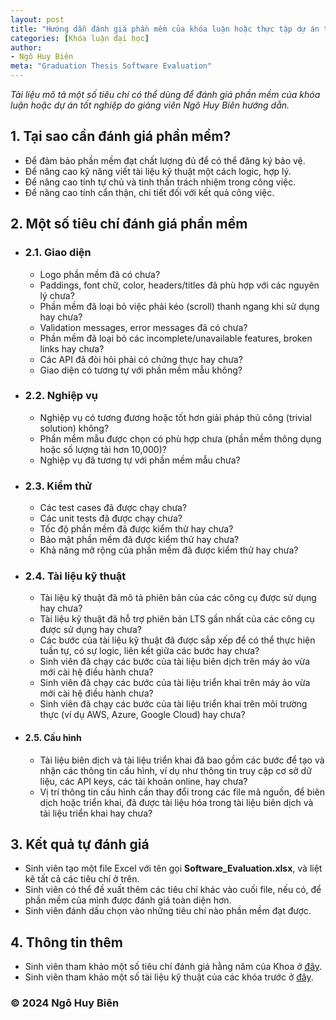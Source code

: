 ```yaml
---
layout: post
title: "Hướng dẫn đánh giá phần mềm của khóa luận hoặc thực tập dự án tốt nghiệp"
categories: [Khóa luận đại học]
author:
- Ngô Huy Biên
meta: "Graduation Thesis Software Evaluation"
---
```

_Tài liệu mô tả một số tiêu chí có thể dùng để đánh giá phần mềm của khóa luận hoặc dự án tốt nghiệp do giảng viên Ngô Huy Biên hướng dẫn._

## 1.	Tại sao cần đánh giá phần mềm?
* Để đảm bảo phần mềm đạt chất lượng đủ để có thể đăng ký bảo vệ.
* Để nâng cao kỹ năng viết tài liệu kỹ thuật một cách logic, hợp lý.
* Để nâng cao tính tự chủ và tinh thần trách nhiệm trong công việc.
*	Để nâng cao tính cẩn thận, chi tiết đối với kết quả công việc.

## 2.	Một số tiêu chí đánh giá phần mềm

* ### 2.1. Giao diện
    * Logo phần mềm đã có chưa?
    * Paddings, font chữ, color, headers/titles đã phù hợp với các nguyên lý chưa?
    * Phần mềm đã loại bỏ việc phải kéo (scroll) thanh ngang khi sử dụng hay chưa?
    * Validation messages, error messages đã có chưa?
    * Phần mềm đã loại bỏ các incomplete/unavailable features, broken links hay chưa?
    * Các API đã đòi hỏi phải có chứng thực hay chưa?
    * Giao diện có tương tự với phần mềm mẫu không?
*	### 2.2. Nghiệp vụ
    * Nghiệp vụ có tương đương hoặc tốt hơn giải pháp thủ công (trivial solution) không?
    * Phần mềm mẫu được chọn có phù hợp chưa (phần mềm thông dụng hoặc số lượng tải hơn 10,000)?
    * Nghiệp vụ đã tương tự với phần mềm mẫu chưa?
* ### 2.3. Kiểm thử
    * Các test cases đã được chạy chưa?
    * Các unit tests đã được chạy chưa?
    * Tốc độ phần mềm đã được kiểm thử hay chưa?
    * Bảo mật phần mềm đã được kiểm thử hay chưa?
    * Khả năng mở rộng của phần mềm đã được kiểm thử hay chưa?
* ### 2.4. Tài liệu kỹ thuật
    * Tài liệu kỹ thuật đã mô tả phiên bản của các công cụ được sử dụng hay chưa?
    * Tài liệu kỹ thuật đã hỗ trợ phiên bản LTS gần nhất của các công cụ được sử dụng hay chưa?
    * Các bước của tài liệu kỹ thuật đã được sắp xếp để có thể thực hiện tuần tự, có sự logic, liên kết giữa các bước hay chưa?
    * Sinh viên đã chạy các bước của tài liệu biên dịch trên máy ảo vừa mới cài hệ điều hành chưa?
    * Sinh viên đã chạy các bước của tài liệu triển khai trên máy ảo vừa mới cài hệ điều hành chưa?
    * Sinh viên đã chạy các bước của tài liệu triển khai trên môi trường thực (ví dụ AWS, Azure, Google Cloud) hay chưa?
* #### 2.5. Cấu hình
    * Tài liệu biên dịch và tài liệu triển khai đã bao gồm các bước để tạo và nhận các thông tin cấu hình, ví dụ như thông tin truy cập cơ sở dữ liệu, các API keys, các tài khoản online, hay chưa?
    * Vị trí thông tin cấu hình cần thay đổi trong các file mã nguồn, để biên dịch hoặc triển khai, đã được tài liệu hóa trong tài liệu biên dịch và tài liệu triển khai hay chưa?

## 3.	Kết quả tự đánh giá
* Sinh viên tạo một file Excel với tên gọi **Software_Evaluation.xlsx**, và liệt kê tất cả các tiêu chí ở trên.
* Sinh viên có thể đề xuất thêm các tiêu chí khác vào cuối file, nếu có, để phần mềm của mình được đánh giá toàn diện hơn.
* Sinh viên đánh dấu chọn vào những tiêu chí nào phần mềm đạt được.

## 4.	Thông tin thêm
* Sinh viên tham khảo một số tiêu chí đánh giá hằng năm của Khoa ở <a target = "_blank" href = "https://bit.ly/3JECzJ6">đây</a>.
* Sinh viên tham khảo một số tài liệu kỹ thuật của các khóa trước ở <a target = "_blank" href = "https://bit.ly/3IMkWa4">đây</a>.

### &copy; 2024 Ngô Huy Biên
